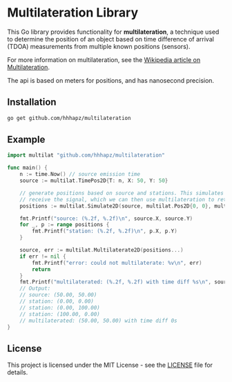 # Multilateration Library

This Go library provides functionality for **multilateration**, a technique used to determine the position of an object based on time difference of arrival (TDOA) measurements from multiple known positions (sensors).

For more information on multilateration, see the [Wikipedia article on Multilateration](https://en.wikipedia.org/wiki/Multilateration).

The api is based on meters for positions, and has nanosecond precision.

## Installation

```bash
go get github.com/hhhapz/multilateration
```

## Example

```go
import multilat "github.com/hhhapz/multilateration"

func main() {
	n := time.Now() // source emission time
	source := multilat.TimePos2D{T: n, X: 50, Y: 50}

	// generate positions based on source and stations. This simulates when stations will
	// receive the signal, which we can then use multilateration to retrieve the source.
	positions := multilat.Simulate2D(source, multilat.Pos2D{0, 0}, multilat.Pos2D{0, 100}, multilat.Pos2D{100, 0})

	fmt.Printf("source: (%.2f, %.2f)\n", source.X, source.Y)
	for _, p := range positions {
		fmt.Printf("station: (%.2f, %.2f)\n", p.X, p.Y)
	}

	source, err := multilat.Multilaterate2D(positions...)
	if err != nil {
		fmt.Printf("error: could not multilaterate: %v\n", err)
		return
	}
	fmt.Printf("multilaterated: (%.2f, %.2f) with time diff %s\n", source.X, source.Y, n.Sub(source.T))
	// Output:
	// source: (50.00, 50.00)
	// station: (0.00, 0.00)
	// station: (0.00, 100.00)
	// station: (100.00, 0.00)
	// multilaterated: (50.00, 50.00) with time diff 0s
}
```

## License

This project is licensed under the MIT License - see the [LICENSE](LICENSE) file for details.
